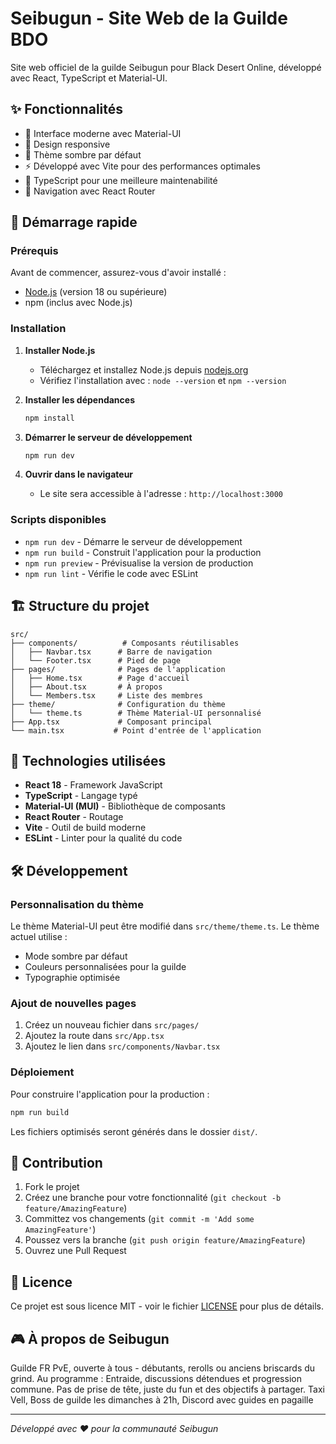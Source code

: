 # Seibugun - Site Web de la Guilde BDO

Site web officiel de la guilde Seibugun pour Black Desert Online, développé avec React, TypeScript et Material-UI.

## ✨ Fonctionnalités

- 🎨 Interface moderne avec Material-UI
- 📱 Design responsive
- 🌙 Thème sombre par défaut
- ⚡ Développé avec Vite pour des performances optimales
- 🔧 TypeScript pour une meilleure maintenabilité
- 🎯 Navigation avec React Router

## 🚀 Démarrage rapide

### Prérequis

Avant de commencer, assurez-vous d'avoir installé :
- [Node.js](https://nodejs.org/) (version 18 ou supérieure)
- npm (inclus avec Node.js)

### Installation

1. **Installer Node.js**
   - Téléchargez et installez Node.js depuis [nodejs.org](https://nodejs.org/)
   - Vérifiez l'installation avec : `node --version` et `npm --version`

2. **Installer les dépendances**
   ```bash
   npm install
   ```

3. **Démarrer le serveur de développement**
   ```bash
   npm run dev
   ```

4. **Ouvrir dans le navigateur**
   - Le site sera accessible à l'adresse : `http://localhost:3000`

### Scripts disponibles

- `npm run dev` - Démarre le serveur de développement
- `npm run build` - Construit l'application pour la production
- `npm run preview` - Prévisualise la version de production
- `npm run lint` - Vérifie le code avec ESLint

## 🏗️ Structure du projet

```
src/
├── components/          # Composants réutilisables
│   ├── Navbar.tsx      # Barre de navigation
│   └── Footer.tsx      # Pied de page
├── pages/              # Pages de l'application
│   ├── Home.tsx        # Page d'accueil
│   ├── About.tsx       # À propos
│   └── Members.tsx     # Liste des membres
├── theme/              # Configuration du thème
│   └── theme.ts        # Thème Material-UI personnalisé
├── App.tsx             # Composant principal
└── main.tsx           # Point d'entrée de l'application
```

## 🎨 Technologies utilisées

- **React 18** - Framework JavaScript
- **TypeScript** - Langage typé
- **Material-UI (MUI)** - Bibliothèque de composants
- **React Router** - Routage
- **Vite** - Outil de build moderne
- **ESLint** - Linter pour la qualité du code

## 🛠️ Développement

### Personnalisation du thème

Le thème Material-UI peut être modifié dans `src/theme/theme.ts`. Le thème actuel utilise :
- Mode sombre par défaut
- Couleurs personnalisées pour la guilde
- Typographie optimisée

### Ajout de nouvelles pages

1. Créez un nouveau fichier dans `src/pages/`
2. Ajoutez la route dans `src/App.tsx`
3. Ajoutez le lien dans `src/components/Navbar.tsx`

### Déploiement

Pour construire l'application pour la production :

```bash
npm run build
```

Les fichiers optimisés seront générés dans le dossier `dist/`.

## 🤝 Contribution

1. Fork le projet
2. Créez une branche pour votre fonctionnalité (`git checkout -b feature/AmazingFeature`)
3. Committez vos changements (`git commit -m 'Add some AmazingFeature'`)
4. Poussez vers la branche (`git push origin feature/AmazingFeature`)
5. Ouvrez une Pull Request

## 📝 Licence

Ce projet est sous licence MIT - voir le fichier [LICENSE](LICENSE) pour plus de détails.

## 🎮 À propos de Seibugun

Guilde FR PvE, ouverte à tous - débutants, rerolls ou anciens briscards du grind.
Au programme : Entraide, discussions détendues et progression commune.
Pas de prise de tête, juste du fun et des objectifs à partager.
Taxi Vell, Boss de guilde les dimanches à 21h, Discord avec guides en pagaille

---

*Développé avec ❤️ pour la communauté Seibugun*
